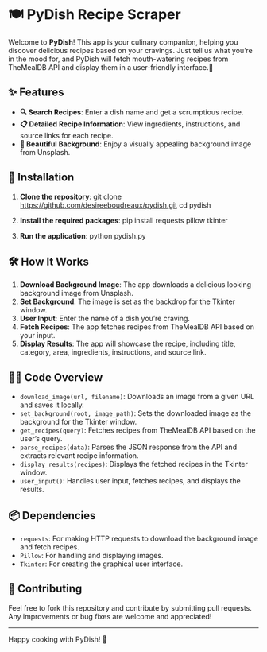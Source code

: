 # 🍽️ PyDish Recipe Scraper

Welcome to **PyDish**! This app is your culinary companion, helping you discover delicious recipes based on your cravings. Just tell us what you’re in the mood for, and PyDish will fetch mouth-watering recipes from TheMealDB API and display them in a user-friendly interface.🍴

## ✨ Features
- **🔍 Search Recipes**: Enter a dish name and get a scrumptious recipe.
- **📋 Detailed Recipe Information**: View ingredients, instructions, and source links for each recipe.
- **🌄 Beautiful Background**: Enjoy a visually appealing background image from Unsplash.

## 🚀 Installation
1. **Clone the repository**:
    git clone https://github.com/desireeboudreaux/pydish.git
cd pydish

3. **Install the required packages**:
    pip install requests pillow tkinter
   
5. **Run the application**:
    python pydish.py

## 🛠️ How It Works
1. **Download Background Image**: The app downloads a delicious looking background image from Unsplash.
2. **Set Background**: The image is set as the backdrop for the Tkinter window.
3. **User Input**: Enter the name of a dish you’re craving.
4. **Fetch Recipes**: The app fetches recipes from TheMealDB API based on your input.
5. **Display Results**: The app will showcase the recipe, including title, category, area, ingredients, instructions, and source link.

## 🧑‍💻 Code Overview
- `download_image(url, filename)`: Downloads an image from a given URL and saves it locally.
- `set_background(root, image_path)`: Sets the downloaded image as the background for the Tkinter window.
- `get_recipes(query)`: Fetches recipes from TheMealDB API based on the user’s query.
- `parse_recipes(data)`: Parses the JSON response from the API and extracts relevant recipe information.
- `display_results(recipes)`: Displays the fetched recipes in the Tkinter window.
- `user_input()`: Handles user input, fetches recipes, and displays the results.

## 📦 Dependencies
- `requests`: For making HTTP requests to download the background image and fetch recipes.
- `Pillow`: For handling and displaying images.
- `Tkinter`: For creating the graphical user interface.

## 🤝 Contributing
Feel free to fork this repository and contribute by submitting pull requests. Any improvements or bug fixes are welcome and appreciated!

---

Happy cooking with PyDish! 🍲
